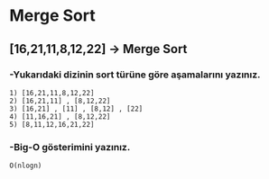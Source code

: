 # Merge Sort

## [16,21,11,8,12,22] -> Merge Sort

### -Yukarıdaki dizinin sort türüne göre aşamalarını yazınız.
```
1) [16,21,11,8,12,22]
2) [16,21,11] , [8,12,22]
3) [16,21] , [11] , [8,12] , [22]
4) [11,16,21] , [8,12,22]
5) [8,11,12,16,21,22]
```
### -Big-O gösterimini yazınız.
```
O(nlogn)
```